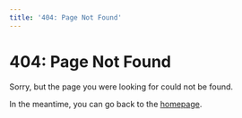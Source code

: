 ```yaml
---
title: '404: Page Not Found'
---
```


# 404: Page Not Found

Sorry, but the page you were looking for could not be found.

In the meantime, you can go back to the [homepage](/).
